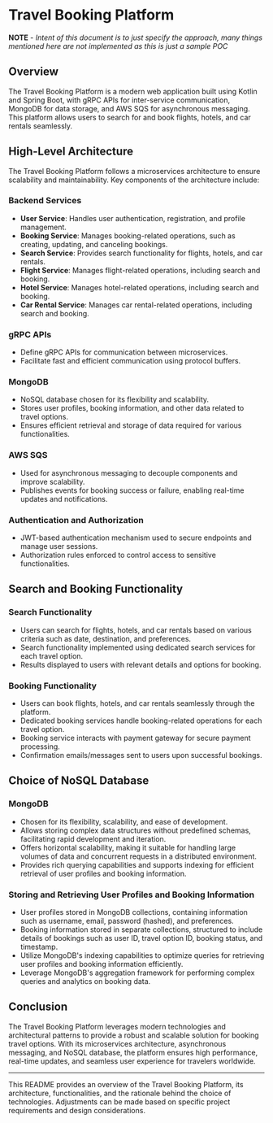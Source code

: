 # Travel Booking Platform

**NOTE** - *Intent of this document is to just specify the approach, many things mentioned here are not implemented as this is just a sample POC*
## Overview

The Travel Booking Platform is a modern web application built using Kotlin and Spring Boot, with gRPC APIs for inter-service communication, MongoDB for data storage, and AWS SQS for asynchronous messaging. This platform allows users to search for and book flights, hotels, and car rentals seamlessly.

## High-Level Architecture

The Travel Booking Platform follows a microservices architecture to ensure scalability and maintainability. Key components of the architecture include:

### Backend Services

- **User Service**: Handles user authentication, registration, and profile management.
- **Booking Service**: Manages booking-related operations, such as creating, updating, and canceling bookings.
- **Search Service**: Provides search functionality for flights, hotels, and car rentals.
- **Flight Service**: Manages flight-related operations, including search and booking.
- **Hotel Service**: Manages hotel-related operations, including search and booking.
- **Car Rental Service**: Manages car rental-related operations, including search and booking.

### gRPC APIs

- Define gRPC APIs for communication between microservices.
- Facilitate fast and efficient communication using protocol buffers.

### MongoDB

- NoSQL database chosen for its flexibility and scalability.
- Stores user profiles, booking information, and other data related to travel options.
- Ensures efficient retrieval and storage of data required for various functionalities.

### AWS SQS

- Used for asynchronous messaging to decouple components and improve scalability.
- Publishes events for booking success or failure, enabling real-time updates and notifications.

### Authentication and Authorization

- JWT-based authentication mechanism used to secure endpoints and manage user sessions.
- Authorization rules enforced to control access to sensitive functionalities.

## Search and Booking Functionality

### Search Functionality

- Users can search for flights, hotels, and car rentals based on various criteria such as date, destination, and preferences.
- Search functionality implemented using dedicated search services for each travel option.
- Results displayed to users with relevant details and options for booking.

### Booking Functionality

- Users can book flights, hotels, and car rentals seamlessly through the platform.
- Dedicated booking services handle booking-related operations for each travel option.
- Booking service interacts with payment gateway for secure payment processing.
- Confirmation emails/messages sent to users upon successful bookings.

## Choice of NoSQL Database

### MongoDB

- Chosen for its flexibility, scalability, and ease of development.
- Allows storing complex data structures without predefined schemas, facilitating rapid development and iteration.
- Offers horizontal scalability, making it suitable for handling large volumes of data and concurrent requests in a distributed environment.
- Provides rich querying capabilities and supports indexing for efficient retrieval of user profiles and booking information.

### Storing and Retrieving User Profiles and Booking Information

- User profiles stored in MongoDB collections, containing information such as username, email, password (hashed), and preferences.
- Booking information stored in separate collections, structured to include details of bookings such as user ID, travel option ID, booking status, and timestamp.
- Utilize MongoDB's indexing capabilities to optimize queries for retrieving user profiles and booking information efficiently.
- Leverage MongoDB's aggregation framework for performing complex queries and analytics on booking data.

## Conclusion

The Travel Booking Platform leverages modern technologies and architectural patterns to provide a robust and scalable solution for booking travel options. With its microservices architecture, asynchronous messaging, and NoSQL database, the platform ensures high performance, real-time updates, and seamless user experience for travelers worldwide.

---

This README provides an overview of the Travel Booking Platform, its architecture, functionalities, and the rationale behind the choice of technologies. Adjustments can be made based on specific project requirements and design considerations.
